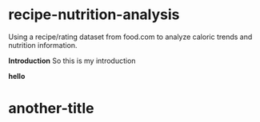 # recipe-nutrition-analysis
Using a recipe/rating dataset from food.com to analyze caloric trends and nutrition information.

**Introduction**
So this is my introduction

**hello**

# another-title